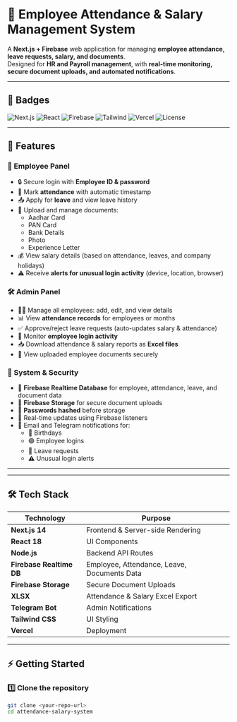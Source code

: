 # 🏢 Employee Attendance & Salary Management System


A **Next.js + Firebase** web application for managing **employee attendance, leave requests, salary, and documents**.  
Designed for **HR and Payroll management**, with **real-time monitoring, secure document uploads, and automated notifications**.

---

## 🔖 Badges

![Next.js](https://img.shields.io/badge/Next.js-14-blue?logo=next.js)
![React](https://img.shields.io/badge/React-18-blue?logo=react)
![Firebase](https://img.shields.io/badge/Firebase-FFCA28?logo=firebase&logoColor=black)
![Tailwind](https://img.shields.io/badge/TailwindCSS-38B2AC?logo=tailwindcss&logoColor=white)
![Vercel](https://img.shields.io/badge/Vercel-000000?logo=vercel&logoColor=white)
![License](https://img.shields.io/badge/License-MIT-green)

---

## 🚀 Features

### 👤 Employee Panel
- 🔒 Secure login with **Employee ID & password**
- 📝 Mark **attendance** with automatic timestamp
- 📤 Apply for **leave** and view leave history
- 📄 Upload and manage documents:
  - Aadhar Card
  - PAN Card
  - Bank Details
  - Photo
  - Experience Letter
- 💰 View salary details (based on attendance, leaves, and company holidays)
- ⚠️ Receive **alerts for unusual login activity** (device, location, browser)

### 🛠 Admin Panel
- 🧑‍💼 Manage all employees: add, edit, and view details
- 📊 View **attendance records** for employees or months
- ✅ Approve/reject leave requests (auto-updates salary & attendance)
- 🔔 Monitor **employee login activity**
- 📥 Download attendance & salary reports as **Excel files**
- 📁 View uploaded employee documents securely

### 🔐 System & Security
- 🔹 **Firebase Realtime Database** for employee, attendance, leave, and document data
- 🔹 **Firebase Storage** for secure document uploads
- 🔹 **Passwords hashed** before storage
- 🔹 Real-time updates using Firebase listeners
- 🔹 Email and Telegram notifications for:
  - 🎉 Birthdays
  - 🟢 Employee logins
  - 📝 Leave requests
  - ⚠️ Unusual login alerts

---

---

## 🛠 Tech Stack

| Technology | Purpose |
|------------|---------|
| **Next.js 14** | Frontend & Server-side Rendering |
| **React 18** | UI Components |
| **Node.js** | Backend API Routes |
| **Firebase Realtime DB** | Employee, Attendance, Leave, Documents Data |
| **Firebase Storage** | Secure Document Uploads |
| **XLSX** | Attendance & Salary Excel Export |
| **Telegram Bot** | Admin Notifications |
| **Tailwind CSS** | UI Styling |
| **Vercel** | Deployment |

---

## ⚡ Getting Started

### 1️⃣ Clone the repository
```bash
git clone <your-repo-url>
cd attendance-salary-system
